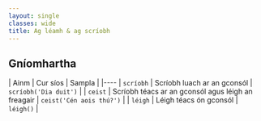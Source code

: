 ```yaml
---
layout: single
classes: wide
title: Ag léamh & ag scríobh
---
```


## Gníomhartha

| Ainm | Cur síos | Sampla |
|----
| `scríobh` | Scríobh luach ar an gconsól | `scríobh('Dia duit')` |
| `ceist` | Scríobh téacs ar an gconsól agus léigh an freagair | `ceist('Cén aois thú?')` |
| `léigh` | Léigh téacs ón gconsól | `léigh()` |
